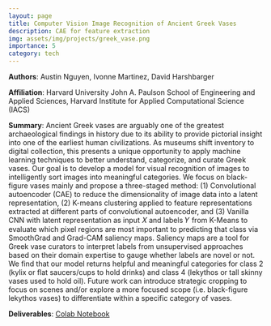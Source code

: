 ```yaml
---
layout: page
title: Computer Vision Image Recognition of Ancient Greek Vases 
description: CAE for feature extraction
img: assets/img/projects/greek_vase.png
importance: 5
category: tech
---
```



**Authors**: Austin Nguyen, Ivonne Martinez, David Harshbarger

**Affiliation**: Harvard University John A. Paulson School of Engineering and Applied Sciences, Harvard Institute for Applied Computational Science (IACS)

**Summary**: Ancient Greek vases are arguably one of the greatest archaeological findings in history due to its ability to provide pictorial insight into one of the earliest human civilizations. As museums shift inventory to digital collection, this presents a unique opportunity to apply machine learning techniques to better understand, categorize, and curate Greek vases. Our goal is to develop a model for visual recognition of images to intelligently sort images into meaningful categories. We focus on black-figure vases mainly and propose a three-staged method: (1) Convolutional autoencoder (CAE) to reduce the dimensionality of image data into a latent representation, (2) K-means clustering applied to feature representations extracted at different parts of convolutional autoencoder, and (3) Vanilla CNN with latent representation as input  𝑋  and labels  𝑌  from K-Means to evaluate which pixel regions are most important to predicting that class via SmoothGrad and Grad-CAM saliency maps. Saliency maps are a tool for Greek vase curators to interpret labels from unsupervised approaches based on their domain expertise to gauge whether labels are novel or not. We find that our model returns helpful and meaningful categories for class 2 (kylix or flat saucers/cups to hold drinks) and class 4 (lekythos or tall skinny vases used to hold oil). Future work can introduce strategic cropping to focus on scenes and/or explore a more focused scope (i.e. black-figure lekythos vases) to differentiate within a specific category of vases.



**Deliverables**: <a href='https://colab.research.google.com/drive/1JwOlwB7sVhr_2KzXLyNu1kG_K10jeKZ0?usp=sharing'>Colab Notebook</a>   

